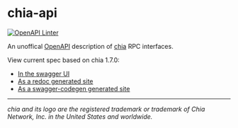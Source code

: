 # chia-api

[![OpenAPI Linter](https://github.com/dkackman/chia-api/actions/workflows/linter.yaml/badge.svg)](https://github.com/dkackman/chia-api/actions/workflows/linter.yaml)

An unoffical [OpenAPI](https://www.openapis.org/) description of [chia](https://github.com/Chia-Network/chia-blockchain) RPC interfaces.

View current spec based on chia 1.7.0:

- [In the swagger UI](https://dkackman.github.io/chia-api/?urls.primaryName=Full%20Node)
- [As a redoc generated site](https://dkackman.github.io/chia-api/redoc/)
- [As a swagger-codegen generated site](https://dkackman.github.io/chia-api/static/)

___

_chia and its logo are the registered trademark or trademark of Chia Network, Inc. in the United States and worldwide._
